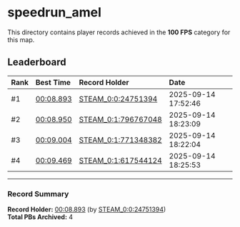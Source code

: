 # speedrun_amel

This directory contains player records achieved in the **100 FPS** category for this map.

## Leaderboard

| Rank | Best Time | Record Holder | Date                |
| :--- | :-------- | :------------ | :------------------ |
| #1   | [00:08.893](./00008893_STEAM_0_0_24751394_20250914-175246.zip) | [STEAM_0:0:24751394](https://speedrun16.com/profile/STEAM_0:0:24751394)   | 2025-09-14 17:52:46 |
| #2   | [00:08.950](./00008950_STEAM_0_1_796767048_20250914-182309.zip) | [STEAM_0:1:796767048](https://speedrun16.com/profile/STEAM_0:1:796767048)   | 2025-09-14 18:23:09 |
| #3   | [00:09.004](./00009004_STEAM_0_1_771348382_20250914-182204.zip) | [STEAM_0:1:771348382](https://speedrun16.com/profile/STEAM_0:1:771348382)   | 2025-09-14 18:22:04 |
| #4   | [00:09.469](./00009469_STEAM_0_1_617544124_20250914-182553.zip) | [STEAM_0:1:617544124](https://speedrun16.com/profile/STEAM_0:1:617544124)   | 2025-09-14 18:25:53 |

---

### Record Summary
**Record Holder:** [00:08.893](./00008893_STEAM_0_0_24751394_20250914-175246.zip) (by [STEAM_0:0:24751394](https://speedrun16.com/profile/STEAM_0:0:24751394))  
**Total PBs Archived:** 4